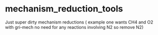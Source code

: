 # mechanism_reduction_tools
Just super dirty mechanism reductions ( example one wants CH4 and O2 with gri-mech no need for any reactions involving N2 so remove N2)

